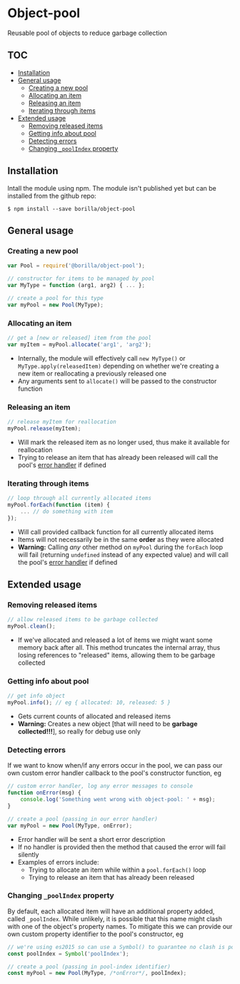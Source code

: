 # Object-pool

Reusable pool of objects to reduce garbage collection

## TOC

* [Installation](#installation)
* [General usage](#general-usage)
  * [Creating a new pool](#creating-a-new-pool)
  * [Allocating an item](#allocating-an-item)
  * [Releasing an item](#releasing-an-item)
  * [Iterating through items](#iterating-through-items)
* [Extended usage](#extended-usage)
  * [Removing released items](#removing-released-items)
  * [Getting info about pool](#getting-info-about-pool)
  * [Detecting errors](#detecting-errors)
  * [Changing `_poolIndex` property](#changing-_poolindex-property)

## Installation

Intall the module using npm. The module isn't published yet but can be installed from the github repo:
```shell
$ npm install --save borilla/object-pool
```

## General usage

### Creating a new pool

```javascript
var Pool = require('@borilla/object-pool');

// constructor for items to be managed by pool
var MyType = function (arg1, arg2) { ... };

// create a pool for this type
var myPool = new Pool(MyType);
```

### Allocating an item

```javascript
// get a [new or released] item from the pool
var myItem = myPool.allocate('arg1', 'arg2');
```
* Internally, the module will effectively call `new MyType()` or `MyType.apply(releasedItem)` depending on whether we're creating a new item or reallocating a previously released one
* Any arguments sent to `allocate()` will be passed to the constructor function

### Releasing an item

```javascript
// release myItem for reallocation
myPool.release(myItem);
```
* Will mark the released item as no longer used, thus make it available for reallocation
* Trying to release an item that has already been released will call the pool's [error handler](#detecting-errors) if defined

### Iterating through items

```javascript
// loop through all currently allocated items
myPool.forEach(function (item) {
	... // do something with item
});
```
* Will call provided callback function for all currently allocated items
* Items will not necessarily be in the same **order** as they were allocated
* **Warning:** Calling _any_ other method on `myPool` during the `forEach` loop will fail (returning `undefined` instead of any expected value) and will call the pool's [error handler](#detecting-errors) if defined

## Extended usage

### Removing released items

```javascript
// allow released items to be garbage collected
myPool.clean();
```
* If we've allocated and released a lot of items we might want some memory back after all. This method truncates the internal array, thus losing references to "released" items, allowing them to be garbage collected

### Getting info about pool

```javascript
// get info object
myPool.info(); // eg { allocated: 10, released: 5 }
```
* Gets current counts of allocated and released items
* **Warning:** Creates a new object [that will need to be **garbage collected!!!**], so really for debug use only

### Detecting errors

If we want to know when/if any errors occur in the pool, we can pass our own custom error handler
callback to the pool's constructor function, eg

```javascript
// custom error handler, log any error messages to console
function onError(msg) {
	console.log('Something went wrong with object-pool: ' + msg);
}

// create a pool (passing in our error handler)
var myPool = new Pool(MyType, onError);
```
* Error handler will be sent a short error description
* If no handler is provided then the method that caused the error will fail silently
* Examples of errors include:
  * Trying to allocate an item while within a `pool.forEach()` loop
  * Trying to release an item that has already been released

### Changing `_poolIndex` property

By default, each allocated item will have an additional property added, called `_poolIndex`.
While unlikely, it is possible that this name might clash with one of the object's property
names. To mitigate this we can provide our own custom property identifier to the pool's
constructor, eg

```javascript
// we're using es2015 so can use a Symbol() to guarantee no clash is possible :)
const poolIndex = Symbol('poolIndex');

// create a pool (passing in pool-index identifier)
const myPool = new Pool(MyType, /*onError*/, poolIndex);
```
